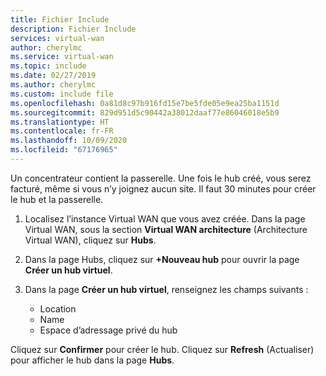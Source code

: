 ```yaml
---
title: Fichier Include
description: Fichier Include
services: virtual-wan
author: cherylmc
ms.service: virtual-wan
ms.topic: include
ms.date: 02/27/2019
ms.author: cherylmc
ms.custom: include file
ms.openlocfilehash: 0a81d8c97b916fd15e7be5fde05e9ea25ba1151d
ms.sourcegitcommit: 829d951d5c90442a38012daaf77e86046018e5b9
ms.translationtype: HT
ms.contentlocale: fr-FR
ms.lasthandoff: 10/09/2020
ms.locfileid: "67176965"
---
```

Un concentrateur contient la passerelle. Une fois le hub créé, vous serez facturé, même si vous n’y joignez aucun site. Il faut 30 minutes pour créer le hub et la passerelle.

1. Localisez l’instance Virtual WAN que vous avez créée. Dans la page Virtual WAN, sous la section **Virtual WAN architecture** (Architecture Virtual WAN), cliquez sur **Hubs**.
2. Dans la page Hubs, cliquez sur **+Nouveau hub** pour ouvrir la page **Créer un hub virtuel**.
3. Dans la page **Créer un hub virtuel**, renseignez les champs suivants :

   * Location
   * Name
   * Espace d’adressage privé du hub

Cliquez sur **Confirmer** pour créer le hub. Cliquez sur **Refresh** (Actualiser) pour afficher le hub dans la page **Hubs**.

